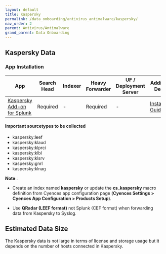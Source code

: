 ```yaml
---
layout: default
title: Kaspersky
permalink: /data_onboarding/antivirus_antimalware/kaspersky/
nav_order: 2
parent: Antivirus/Antimalware
grand_parent: Data Onboarding
---
```


## **Kaspersky Data**

### App Installation

| App |  Search Head  | Indexer | Heavy Forwarder | UF / Deployment Server | Additional Details |
| ---- | ------ | ------------ | -------------- | -------------------- | ------ |
| [Kaspersky Add-on for Splunk](https://splunkbase.splunk.com/app/4656/) | Required | - | Required | - | [Installation Guide](https://splunkbase.splunk.com/app/4656/#/details) |

#### Important sourcetypes to be collected
* kaspersky:leef
* kaspersky:klaud
* kaspersky:klprci
* kaspersky:klbl
* kaspersky:klsrv
* kaspersky:gnrl
* kaspersky:klnag

**Note** : 

* Create an index named **kaspersky** or update the **cs_kaspersky** macro definition from Cyences app configuration page (**Cyences Settings > Cyences App Configuration > Products Setup**).

* Use **QRadar (LEEF format)** not Splunk (CEF format) when forwarding data from Kaspersky to Syslog.

## Estimated Data Size
The Kaspersky data is not large in terms of license and storage usage but it depends on the number of hosts connected in Kaspersky. 